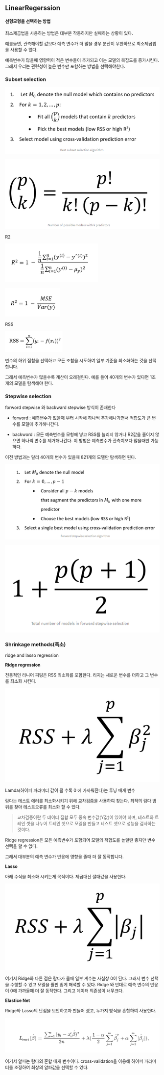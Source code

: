 ## LinearRegerssion

#### 선형모형을 선택하는 방법

최소제곱법을 사용하는 방법은 대부분 작동하지만 실패하는 상황이 있다.

예를들면, 관측해야할 값보다 예측 변수가 더 많을 경우 분산이 무한하므로 최소제곱법을 사용할 수 없다.

예측변수가 많을때 영향력이 적은 변수들이 추가되고 이는 모델의 복잡도를 증가시킨다. 그래서 우리는 관련성이 높은 변수만 포함하는 방법을 선택해야한다.



### Subset selection

![9](./images/9.png)

![15](./images/15.png)

R2

![10](./images/10.png)

![11](./images/11.png)

RSS

![12](./images/12.png)



변수의 하위 집합을 선택하고 모든 조합을 시도하여 일부 기준을 최소화하는 것을 선택합니다.

그래서 예측변수가 많을수록 계산이 오래걸린다. 예를 들어 40개의 변수가 있다면 1조개의 모델을 탐색해야 한다.



### Stepwise selection

forword stepwise 와 backward stepwise 방식이 존재한다

- forword : 예측변수가 없을때 부터 시작해 하나씩 추가해나가면서 적합도가 큰 변수를 모델에 추가해나간다.

- backword : 모든 예측변수를 모형에 넣고 RSS를 늘리지 않거나 R2값을 줄이지 않으면 하나씩 변수를 제거해나간다. 이 방법은 예측변수가 관측치보다 많을때만 가능하다.

이전 방법과는 달리 40개의 변수가 있을때 821개의 모델만 탐색하면 된다.

![13](./images/13.png)

![14](./images/14.png)



### Shrinkage methods(축소)

ridge and lasso regression 



**Ridge regression**

전통적인 리니어 피팅은 RSS 최소화를 포함한다. 리지는 새로운 변수를 더하고 그 변수를 최소화 시킨다.

![16](./images/16.png)



Lamda(하이퍼 파라미터 값이 클 수록 0 에 가까워진다)는 투닝 매개 변수

람다는 테스트 에러를 최소화시키기 위해 교차검즘을 사용하여 찾는다. 최적의 람다 범위를 찾아 테스트오류를 최소화 할 수 있다.

> 교차검증이란 두 데이터 집합 모두 종속 변수값(Y값)이 있어야 하며, 테스트와 트레인 셋을 나누어 트레인 셋으로 모델을 만들고 테스트 셋으로 성능을 검사하는 것이다.

Ridge regression은 모든 예측변수가 포함되어 모델의 적합도를 높일땐 좋지만 변수 선택을 할 수 없다.

그래서 대부분의 예측 변수가 반응에 영향을 줄때 더 잘 동작합니다.

**Lasso**

아래 수식을 최소화 시키는게 목적이다. 제곱대신 절대값을 사용한다.

![17](./images/17.png)

여기서 Ridge와 다른 점은 람다가 클때 일부 계수는 사실상 0이 된다. 그래서 변수 선택을 수행할 수 있고 모델을 훨씬 쉽게 해석할 수 있다. Ridge 와 반대로 예측 변수의 반응이 0에 가까울때 더 잘 동작한다. 그리고 데이터 의존성이 너무크다.



**Elastice Net**

Ridge와 Lasso의 단점을 보안하고자 만들어 졌고, 두가지 방식을 혼합하여 사용한다.

![18](./images/18.png)

여기서 알파는 람다의 혼합 매개 변수이다. cross-validation을 이용해 하이퍼 파라미터를 조정하여 최상의 알파값을 선택할 수 있다.

